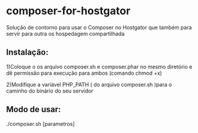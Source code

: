 # composer-for-hostgator
Solução de contorno para usar o Composer no Hostgator que também para servir para outra os hospedagem compartilhada



## Instalação:

1)Coloque o os arquivo composer.sh e composer.phar no mesmo diretório e dê permissão para execução para ambos (comando chmod +x)

2)Modifique a variável PHP_PATH  ( do arquivo composer.sh )para o caminho do binário do seu servidor 


## Modo de usar:

./composer.sh [parametros]



